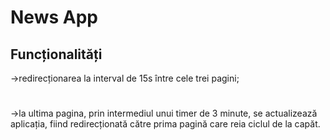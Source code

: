 # News App

## Funcționalități
->redirecționarea la interval de 15s între cele trei pagini;
#
->la ultima pagina, prin intermediul unui timer de 3 minute, se actualizează aplicația, fiind redirecționată către prima pagină care reia ciclul de la capăt.
